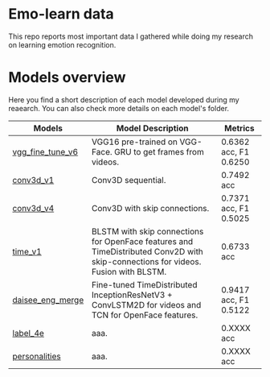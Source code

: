 # Emo-learn data

This repo reports most important data I gathered while doing my research on learning emotion recognition.

# Models overview

Here you find a short description of each model developed during my reaearch. You can also check more details on each model's folder.

| Models | Model Description | Metrics |
| --- | --- | --- |
| [vgg_fine_tune_v6](https://github.com/werlang/emolearn-ml-model/tree/main/vgg_fine_tune_v6) | VGG16 pre-trained on VGG-Face. GRU to get frames from videos. | 0.6362 acc, F1 0.6250 |
| [conv3d_v1](https://github.com/werlang/emolearn-ml-model/tree/main/conv3d_v1) | Conv3D sequential. | 0.7492 acc |
| [conv3d_v4](https://github.com/werlang/emolearn-ml-model/tree/main/conv3d_v4) | Conv3D with skip connections. | 0.7371 acc, F1 0.5025 |
| [time_v1](https://github.com/werlang/emolearn-ml-model/tree/main/time_v1) | BLSTM with skip connections for OpenFace features and TimeDistributed Conv2D with skip-connections for videos. Fusion with BLSTM. | 0.6733 acc |
| [daisee_eng_merge](https://github.com/werlang/emolearn-ml-model/tree/main/daisee_eng_merge) | Fine-tuned TimeDistributed InceptionResNetV3 + ConvLSTM2D for videos and TCN for OpenFace features. | 0.9417 acc, F1 0.5122 |
| [label_4e](https://github.com/werlang/emolearn-ml-model/tree/main/label_4e) | aaa. | 0.XXXX acc |
| [personalities](https://github.com/werlang/emolearn-ml-model/tree/main/personalities) | aaa. | 0.XXXX acc |